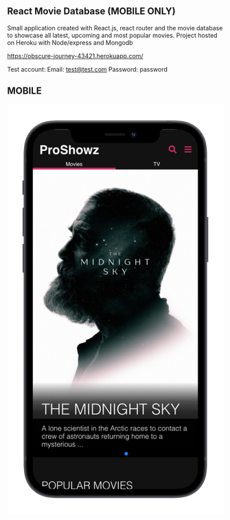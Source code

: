 ## React Movie Database (MOBILE ONLY)

Small application created with React.js, react router and the movie database to showcase all latest, upcoming and most popular movies.
Project hosted on Heroku with Node/express and Mongodb

https://obscure-journey-43421.herokuapp.com/

Test account:
Email: test@test.com
Password: password

## MOBILE

<img src="./img/Screen Shot 2021-01-18 at 11.57.07_iphone12black_portrait.png">
